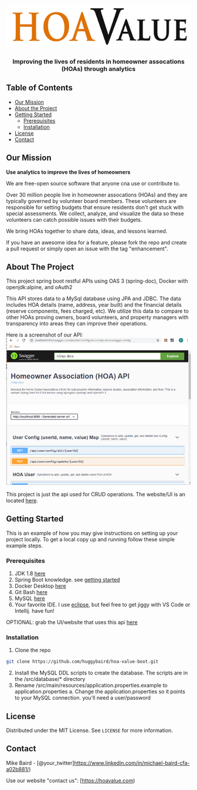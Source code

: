 

<!-- PROJECT LOGO -->
<br />
<p align="center">
  <a href="https://hoavalue.com">
    <img src="src/readme/HOA-Value-Logo-xSmall.gif" alt="Logo" width="600" height="118">
  </a>

  <h3 align="center">Improving the lives of residents in homeowner assocations (HOAs) through analytics</h3>

</p>


## Table of Contents

- [Our Mission](#our-mission)
- [About the Project](#about-the-project)
- [Getting Started](#getting-started)
	- [Prerequisites](#prerequisites)
	- [Installation](#installation)
- [License](#license)
- [Contact](#contact)



<!-- Our Mission -->
## Our Mission
**Use analytics to improve the lives of homeowners**

We are free-open source software that anyone cna use or contribute to.  

Over 30 million people live in homeowner assocations (HOAs) and they are typically governed by volunteer board members.  These volunteers are responsible for setting budgets that ensure residents don't get stuck with special assessments. We collect, analyze, and visualize the data so these volunteers can catch possible issues with their budgets.  

We bring HOAs together to share data, ideas, and lessons learned.  

If you have an awesome idea for a feature, please fork the repo and create a pull request or simply open an issue with the tag "enhancement".


<!-- ABOUT THE PROJECT -->
## About The Project

This project spring boot restful APIs using OAS 3 (spring-doc), Docker with openjdk:alpine, and oAuth2

This API stores data to a MySql database using JPA and JDBC.  The data includes HOA details (name, address, year built) and the financial details (reserve components, fees charged, etc).  We utilize this data to compare to other HOAs proving owners, board volunteers, and property managers with transparency into areas they can improve their operations.


Here is a screenshot of our API:
![Image](src/readme/oas-screenshot.gif?raw=true)

This project is just the api used for CRUD operations.  The website/UI is an located [here](https://github.com/huggybaird/hoa-dashboard).

<!-- GETTING STARTED -->
## Getting Started

This is an example of how you may give instructions on setting up your project locally.
To get a local copy up and running follow these simple example steps.

### Prerequisites
1. JDK 1.8 [here](https://www.oracle.com/java/technologies/javase/javase-jdk8-downloads.html)
2. Spring Boot knowledge. see [getting started](https://spring.io/guides/gs/spring-boot/)
3. Docker Desktop [here](https://www.docker.com/)
4. Git Bash [here](https://gitforwindows.org/)
5. MySQL [here](https://www.mysql.com/)
6. Your favorite IDE. I use [eclipse](https://www.eclipse.org/), but feel free to get jiggy with VS Code or Intellij. have fun!

OPTIONAL: grab the UI/website that uses this api [here](https://github.com/huggybaird/hoa-dashboard)

### Installation

1. Clone the repo
```sh
git clone https://github.com/huggybaird/hoa-value-boot.git
```
2. Install the MySQL DDL scripts to create the database. The scripts are in the /src/database/* directory
3. Rename /src/main/resources/application.properties.example to application.properties
	a. Change the application.properties so it points to your MySQL connection. you'll need a user/password


<!-- LICENSE -->
## License

Distributed under the MIT License. See `LICENSE` for more information.



<!-- CONTACT -->
## Contact

Mike Baird - [@your_twitter]https://www.linkedin.com/in/michael-baird-cfa-a02b881/) 

Use our website "contact us": [https://hoavalue.com)

